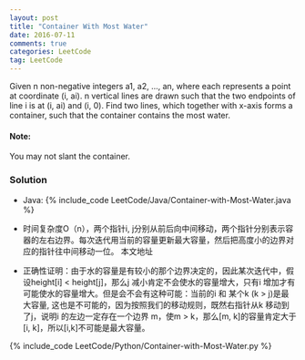 ```yaml
---
layout: post
title: "Container With Most Water"
date: 2016-07-11
comments: true
categories: LeetCode
tag: LeetCode
---
```


Given n non-negative integers a1, a2, ..., an, where each represents a point at coordinate (i, ai). n vertical lines are drawn such that the two endpoints of line i is at (i, ai) and (i, 0). Find two lines, which together with x-axis forms a container, such that the container contains the most water.

#### Note: 
You may not slant the container.

<!--more-->
### Solution
* Java:
{% include_code LeetCode/Java/Container-with-Most-Water.java %}


* 时间复杂度O（n），两个指针i, j分别从前后向中间移动，两个指针分别表示容器的左右边界。每次迭代用当前的容量更新最大容量，然后把高度小的边界对应的指针往中间移动一位。                                         本文地址

* 正确性证明：由于水的容量是有较小的那个边界决定的，因此某次迭代中，假设height[i] < height[j]，那么j 减小肯定不会使水的容量增大，只有i 增加才有可能使水的容量增大。但是会不会有这种可能：当前的i 和 某个k (k > j)是最大容量, 这也是不可能的，因为按照我们的移动规则，既然右指针从k 移动到了j，说明i 的左边一定存在一个边界 m，使m > k，那么[m, k]的容量肯定大于[i, k]，所以[i,k]不可能是最大容量。

{% include_code LeetCode/Python/Container-with-Most-Water.py %}
